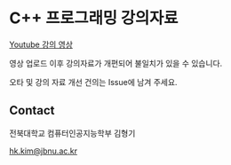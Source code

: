 # C++ 프로그래밍 강의자료

[Youtube 강의 영상](https://www.youtube.com/playlist?list=PLMcUoebWMS1nzhlx-NbD4KBGEP1UCUDF_)

영상 업로드 이후 강의자료가 개편되어 불일치가 있을 수 있습니다.

오타 및 강의 자료 개선 건의는 Issue에 남겨 주세요.

## Contact

전북대학교 컴퓨터인공지능학부 김형기

hk.kim@jbnu.ac.kr